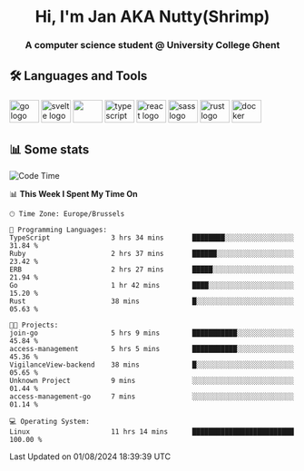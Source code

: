 <h1 align="center">Hi, I'm Jan AKA Nutty(Shrimp)</h1>
<h3 align="center">A computer science student @ University College Ghent</h3>

<h2 align="left">🛠️ Languages and Tools</h2>

###

<div align="left">
  <img src="https://cdn.jsdelivr.net/gh/devicons/devicon/icons/go/go-original.svg" height="40" width="52" alt="go logo"  />
  <img src="https://cdn.jsdelivr.net/gh/devicons/devicon@latest/icons/svelte/svelte-original.svg"  height="40" width="52" alt="svelte logo" />
  <img src="https://cdn.jsdelivr.net/gh/devicons/devicon@latest/icons/tailwindcss/tailwindcss-original.svg" height="40" width="52" />
  <img src="https://cdn.jsdelivr.net/gh/devicons/devicon/icons/typescript/typescript-original.svg" height="40" width="52" alt="typescript logo"  />
  <img src="https://cdn.jsdelivr.net/gh/devicons/devicon/icons/react/react-original.svg" height="40" width="52" alt="react logo"  />
  <img src="https://cdn.jsdelivr.net/gh/devicons/devicon/icons/sass/sass-original.svg" height="40" width="52" alt="sass logo"  />
  <img src="https://cdn.jsdelivr.net/gh/devicons/devicon@latest/icons/rust/rust-original.svg" height="40" width="52" alt="rust logo" />
  <img src="https://cdn.jsdelivr.net/gh/devicons/devicon/icons/docker/docker-original.svg" height="40" width="52" alt="docker logo"  />
</div>

<h2>📊 Some stats</h2>

<!--START_SECTION:waka-->
![Code Time](http://img.shields.io/badge/Code%20Time-4%2C786%20hrs%201%20min-blue)

📊 **This Week I Spent My Time On** 

```text
🕑︎ Time Zone: Europe/Brussels

💬 Programming Languages: 
TypeScript               3 hrs 34 mins       ████████░░░░░░░░░░░░░░░░░   31.84 % 
Ruby                     2 hrs 37 mins       ██████░░░░░░░░░░░░░░░░░░░   23.42 % 
ERB                      2 hrs 27 mins       █████░░░░░░░░░░░░░░░░░░░░   21.94 % 
Go                       1 hr 42 mins        ████░░░░░░░░░░░░░░░░░░░░░   15.20 % 
Rust                     38 mins             █░░░░░░░░░░░░░░░░░░░░░░░░   05.63 % 

🐱‍💻 Projects: 
join-go                  5 hrs 9 mins        ███████████░░░░░░░░░░░░░░   45.84 % 
access-management        5 hrs 5 mins        ███████████░░░░░░░░░░░░░░   45.36 % 
VigilanceView-backend    38 mins             █░░░░░░░░░░░░░░░░░░░░░░░░   05.65 % 
Unknown Project          9 mins              ░░░░░░░░░░░░░░░░░░░░░░░░░   01.44 % 
access-management-go     7 mins              ░░░░░░░░░░░░░░░░░░░░░░░░░   01.14 % 

💻 Operating System: 
Linux                    11 hrs 14 mins      █████████████████████████   100.00 % 
```


 Last Updated on 01/08/2024 18:39:39 UTC
<!--END_SECTION:waka-->
